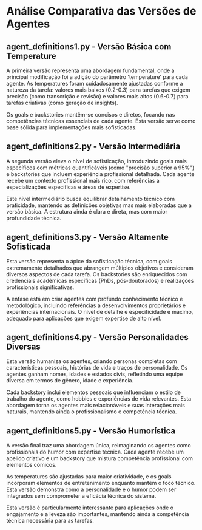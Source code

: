 # Análise Comparativa das Versões de Agentes

## agent_definitions1.py - Versão Básica com Temperature
A primeira versão representa uma abordagem fundamental, onde a principal modificação foi a adição do parâmetro 'temperature' para cada agente. As temperatures foram cuidadosamente ajustadas conforme a natureza da tarefa: valores mais baixos (0.2-0.3) para tarefas que exigem precisão (como transcrição e revisão) e valores mais altos (0.6-0.7) para tarefas criativas (como geração de insights).

Os goals e backstories mantêm-se concisos e diretos, focando nas competências técnicas essenciais de cada agente. Esta versão serve como base sólida para implementações mais sofisticadas.

## agent_definitions2.py - Versão Intermediária
A segunda versão eleva o nível de sofisticação, introduzindo goals mais específicos com métricas quantificáveis (como "precisão superior a 95%") e backstories que incluem experiência profissional detalhada. Cada agente recebe um contexto profissional mais rico, com referências a especializações específicas e áreas de expertise.

Este nível intermediário busca equilibrar detalhamento técnico com praticidade, mantendo as definições objetivas mas mais elaboradas que a versão básica. A estrutura ainda é clara e direta, mas com maior profundidade técnica.

## agent_definitions3.py - Versão Altamente Sofisticada
Esta versão representa o ápice da sofisticação técnica, com goals extremamente detalhados que abrangem múltiplos objetivos e consideram diversos aspectos de cada tarefa. Os backstories são enriquecidos com credenciais acadêmicas específicas (PhDs, pós-doutorados) e realizações profissionais significativas.

A ênfase está em criar agentes com profundo conhecimento técnico e metodológico, incluindo referências a desenvolvimentos proprietários e experiências internacionais. O nível de detalhe e especificidade é máximo, adequado para aplicações que exigem expertise de alto nível.

## agent_definitions4.py - Versão Personalidades Diversas
Esta versão humaniza os agentes, criando personas completas com características pessoais, histórias de vida e traços de personalidade. Os agentes ganham nomes, idades e estados civis, refletindo uma equipe diversa em termos de gênero, idade e experiência.

Cada backstory inclui elementos pessoais que influenciam o estilo de trabalho do agente, como hobbies e experiências de vida relevantes. Esta abordagem torna os agentes mais relacionáveis e suas interações mais naturais, mantendo ainda o profissionalismo e competência técnica.

## agent_definitions5.py - Versão Humorística
A versão final traz uma abordagem única, reimaginando os agentes como profissionais do humor com expertise técnica. Cada agente recebe um apelido criativo e um backstory que mistura competência profissional com elementos cômicos.

As temperatures são ajustadas para maior criatividade, e os goals incorporam elementos de entretenimento enquanto mantêm o foco técnico. Esta versão demonstra como a personalidade e o humor podem ser integrados sem comprometer a eficácia técnica do sistema.

Esta versão é particularmente interessante para aplicações onde o engajamento e a leveza são importantes, mantendo ainda a competência técnica necessária para as tarefas.
